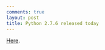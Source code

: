 ```yaml
---
comments: true
layout: post
title: Python 2.7.6 released today
---
```


[Here](http://www.python.org/download/releases/2.7.6/).

